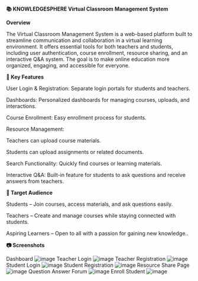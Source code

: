 **📚 KNOWLEDGESPHERE Virtual Classroom Management System**

**Overview**

The Virtual Classroom Management System is a web-based platform built to streamline communication and collaboration in a virtual learning environment. It offers essential tools for both teachers and students, including user authentication, course enrollment, resource sharing, and an interactive Q&A system. The goal is to make online education more organized, engaging, and accessible for everyone.

**🔑 Key Features**

User Login & Registration: Separate login portals for students and teachers.

Dashboards: Personalized dashboards for managing courses, uploads, and interactions.

Course Enrollment: Easy enrollment process for students.

Resource Management:

Teachers can upload course materials.

Students can upload assignments or related documents.

Search Functionality: Quickly find courses or learning materials.

Interactive Q&A: Built-in feature for students to ask questions and receive answers from teachers.

**🎯 Target Audience**

Students – Join courses, access materials, and ask questions easily.

Teachers – Create and manage courses while staying connected with students.

Aspiring Learners – Open to all with a passion for gaining new knowledge..


**📷 Screenshots**

Dashboard
![image](https://github.com/user-attachments/assets/66ccce25-4d38-4c28-bafa-8f6befdcb556)
Teacher Login
![image](https://github.com/user-attachments/assets/83aa373a-8373-4c44-a405-3457f7298fb9)
Teacher Registration
![image](https://github.com/user-attachments/assets/60e9ebdc-fb17-4a46-8ea9-6d50132f6f8a)
Student Login
![image](https://github.com/user-attachments/assets/9b97011a-beaf-4891-8ac8-7eae855b96a0)
Student Registration
![image](https://github.com/user-attachments/assets/7910f7cc-4300-4090-ae95-e30002665cfa)
Resource Share Page
![image](https://github.com/user-attachments/assets/a9b1a52d-b0cb-46d6-8634-605a93801e23)
Question Answer Forum
![image](https://github.com/user-attachments/assets/c69d55d1-5d6b-4981-b067-0bcfc325c0c8)
Enroll Student
![image](https://github.com/user-attachments/assets/b8c455bc-7494-41f5-b939-0581d2df7d62)



